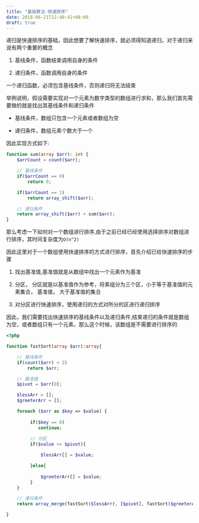 ```yaml
---
title: "基础算法-快速排序"
date: 2018-06-21T22:40:41+08:00
draft: true
---
```


递归是快速排序的基础，因此想要了解快速排序，就必须得知道递归，对于递归来说有两个重要的概念

1. 基线条件，函数结束调用自身的条件

1. 递归条件，函数调用自身的条件

一个递归函数，必须包含基线条件，否则递归将无法结束


举例说明，假设需要实现对一个元素为数字类型的数组进行求和，那么我们首先需要做的就是找出其基线条件和递归条件

- 基线条件，数组只包含一个元素或者数组为空

- 递归条件，数组元素个数大于一个

因此实现方式如下:

```php
function sum(array $arr): int {
    $arrCount = count($arr);

    // 基线条件
    if($arrCount == 0)
        return 0;

    if($arrCount == 1)
        return array_shift($arr);

    // 递归条件
    return array_shift($arr) + sum($arr);
}
```

那么考虑一下如何对一个数组进行排序,由于之前已经已经使用选择排序对数组进行排序，其时间复杂度为`O(n^2)`

因此这里对于一个数组使用快速排序的方式进行排序，首先介绍已给快速排序的步骤

1. 找出基准值,基准值就是从数组中找出一个元素作为基准

1. 分区， 分区就是以基准值作为参考，将素组分为三个区，小于等于基准值的元素集合， 基准值， 大于基准值的集合

1. 对分区进行快速排序，使用递归的方式对所分的区进行递归排序

因此，我们需要找出快速排序的基线条件以及递归条件,结束递归的条件就是数组为空，或者数组只有一个元素，那么这个时候，该数组是不需要进行排序的

```php
<?php

function fastSort(array $arr):array{

    // 基线条件
    if(count($arr) < 2)
        return $arr;

    // 基准值
    $pivot = $arr[0];

    $lessArr = [];
    $greeterArr = [];

    foreach ($arr as $key => $value) {
        
         if($key == 0)
            continue;
        
         // 分区
         if($value <= $pivot){

             $lessArr[] = $value;

         }else{
             
             $greeterArr[] = $value;
         }
    }

    // 递归条件
    return array_merge(fastSort($lessArr), [$pivot], fastSort($greeterArr));

}
```

